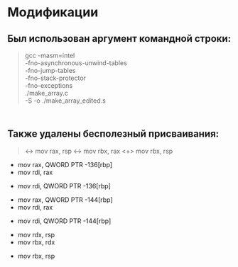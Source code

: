 # Модификации
## Был использован аргумент командной строки:
> gcc -masm=intel \
>    -fno-asynchronous-unwind-tables \
>    -fno-jump-tables \
>    -fno-stack-protector \
>    -fno-exceptions \
>    ./make_array.c \
>    -S -o ./make_array_edited.s
## <br> Также удалены бесполезный присваивания:
> <-> mov	rax, rsp
> <-> mov	rbx, rax
> <+> mov	rbx, rsp

- mov	rax, QWORD PTR -136[rbp]
- mov	rdi, rax
+ mov	rdi, QWORD PTR -136[rbp]

- mov	rax, QWORD PTR -144[rbp]
- mov	rdi, rax
+ mov	rdi, QWORD PTR -144[rbp]

- mov	rdx, rsp
- mov	rbx, rdx
+ mov	rbx, rsp
